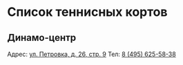 # Список теннисных кортов

## Динамо-центр
Адрес: [ул. Петровка, д. 26, стр. 9](https://yandex.ru/maps/-/CHUxuF30)
Тел: [8 (495) 625-58-38](84956255838)
